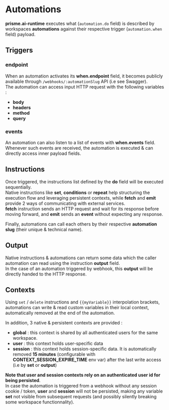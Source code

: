 # Automations

**prisme.ai-runtime** executes what (`automation.do` field) is described by workspaces **automations** against their respective trigger (`automation.when` field) payload.    

## Triggers  

### endpoint  
When an automation activates its **when.endpoint** field, it becomes publicly available through `/webhooks/:automationSlug` API (i.e see Swagger).  
The automation can access input HTTP request with the following variables :  
- **body**  
- **headers**  
- **method**  
- **query**  

### events  
An automation can also listen to a list of events with **when.events** field.  
Whenever such events are received, the automation is executed & can directly access inner payload fields.

## Instructions  
Once triggered, the instructions list defined by the **do** field will be executed sequentially.  
Native instructions like **set**, **conditions** or **repeat** help structuring the execution flow and leveraging persistent contexts, while **fetch** and **emit** provide 2 ways of communicating with external services.  
**fetch** instruction sends an HTTP request and wait for its response before moving forward, and **emit** sends an **event** without expecting any response.  

Finally, automations can call each others by their respective **automation slug** (their unique & technical name).

## Output  
Native instructions & automations can return some data which the caller automation can read using the instruction **output** field.  
In the case of an automation triggered by webhook, this **output** will be directly handed to the HTTP response.

## Contexts  
Using `set` / `delete` instructions and `{{myVariable}}` interpolation brackets, automations can write & read custom variables in their local context, automatically removed at the end of the automation.  

In addition, 3 native & persistent contexts are provided :  
- **global** : this context is shared by all authenticated users for the same workspace.  
- **user** : this context holds user-specific data  
- **session** : this context holds session-specific data. It is automatically removed **15 minutes** (configurable with **CONTEXT_SESSION_EXPIRE_TIME** env var) after the last write access (i.e by **set** or **output**)

**Note that user and session contexts rely on an authenticated user id for being persisted**.  
In case the automation is triggered from a webhook without any session cookie / token, **user** and **session** will not be persisted, making any variable **set** not visible from subsequent requests (and possibly silently breaking some workspace functionnality).
